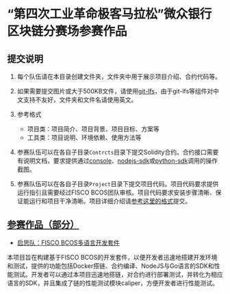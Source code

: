 # “第四次工业革命极客马拉松”微众银行区块链分赛场参赛作品

## 提交说明

1. 每个队伍请在本目录创建文件夹，文件夹中用于展示项目介绍、合约代码等。
2. 如果需要提交图片或大于500KB文件，请使用[git-lfs](https://git-lfs.github.com/)，由于git-lfs等组件对中文支持不友好，文件夹和文件名请使用英文。
3. 参考格式
    + 项目类：项目简介、项目背景、项目目标、方案等
    + 工具类：项目说明、环境依赖、使用方法等

4. 参赛队伍可以在各自子目录`Contrcts`目录下提交Solidity合约。合约接口需要有说明文档，要求提供通过[console](https://github.com/FISCO-BCOS/console)、[nodejs-sdk](https://github.com/FISCO-BCOS/nodejs-sdk)或[python-sdk](https://github.com/FISCO-BCOS/python-sdk)调用的操作截图。
5. 参赛队伍可以在各自子目录`Project`目录下提交项目代码。项目代码要求提供运行指引且需要经过FISCO BCOS团队审核。项目代码要求安装步骤清晰、保证能运行和项目干净清晰。项目详细介绍请[参考这里的格式](example_project/README.md)提交。

## [参赛作品（部分）](https://mp.weixin.qq.com/s/1hiij7bteHIvg2ypBma2fg)

+ [启思队：FISCO BCOS多语言开发套件](https://github.com/FISCO-BCOS/hackathon/tree/master/201907-Beijing/chislab)

本项目旨在构建基于FISCO BCOS的开发套件，以便开发者迅速地搭建开发环境和测试，提供的功能包括Docker搭链、合约编译、NodeJS与Go语言的SDK和性能测试。开发者可以通过本项目迅速地搭链，对合约进行部署测试，并转化为相应语言的SDK，并且集成了链的性能测试模块caliper，方便开发者进行性能测试。
